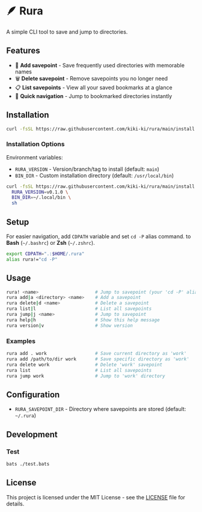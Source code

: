 # 🪶 Rura

A simple CLI tool to save and jump to directories.

## Features

- 📌 **Add savepoint** - Save frequently used directories with memorable names
- 🗑️ **Delete savepoint** - Remove savepoints you no longer need
- 📋 **List savepoints** - View all your saved bookmarks at a glance
- 🚀 **Quick navigation** - Jump to bookmarked directories instantly

## Installation

```sh
curl -fsSL https://raw.githubusercontent.com/kiki-ki/rura/main/install.sh | sh
```

### Installation Options

Environment variables:

- `RURA_VERSION` - Version/branch/tag to install (default: `main`)
- `BIN_DIR` - Custom installation directory (default: `/usr/local/bin`)

```sh
curl -fsSL https://raw.githubusercontent.com/kiki-ki/rura/main/install.sh | \
  RURA_VERSION=v0.1.0 \
  BIN_DIR=~/.local/bin \
  sh
```

## Setup

For easier navigation, add `CDPATH` variable and set `cd -P` alias command.
to **Bash** (`~/.bashrc`) or **Zsh** (`~/.zshrc`).

```sh
export CDPATH=".:$HOME/.rura"
alias rura!="cd -P"
```

## Usage

```sh
rura! <name>                     # Jump to savepoint (your 'cd -P' alias command)
rura add|a <directory> <name>    # Add a savepoint
rura delete|d <name>             # Delete a savepoint
rura list|l                      # List all savepoints
rura jump|j <name>               # Jump to savepoint
rura help|h                      # Show this help message
rura version|v                   # Show version
```

### Examples

```sh
rura add . work                  # Save current directory as 'work'
rura add /path/to/dir work       # Save specific directory as 'work'
rura delete work                 # Delete 'work' savepoint
rura list                        # List all savepoints
rura jump work                   # Jump to 'work' directory
```

## Configuration

- `RURA_SAVEPOINT_DIR` - Directory where savepoints are stored (default: `~/.rura`)

## Development

### Test

```sh
bats ./test.bats
```

## License

This project is licensed under the MIT License - see the [LICENSE](LICENSE) file for details.
